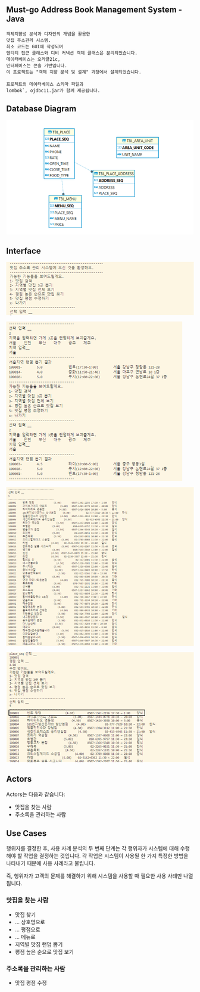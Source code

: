 
## Must-go Address Book Management System -Java
>
    객체지향성 분석과 디자인의 개념을 활용한 
    맛집 주소관리 시스템.
    최소 코드는 GUI에 작성되며
    엔티티 접근 클래스와 디비 커낵션 객체 클래스은 분리되었습니다.
    데이터베이스는 오라클21c,
    인터페이스는 콘솔 기반입니다.
    이 프로젝트는 "객체 지향 분석 및 설계" 과정에서 설계되었습니다.

    프로젝트의 데이터베이스 스키마 파일과 
    lombok`, ojdbc11.jar가 함께 제공됩니다.


## Database Diagram

![Alt text](image-8.png)


## Interface

![Alt text](image-13.png)

![Alt text](image-9.png)

![100](image-10.png)

![Alt text](image-12.png)

## Actors

Actors는 다음과 같습니다:

- 맛집을 찾는 사람
- 주소록을 관리하는 사람

## Use Cases

행위자를 결정한 후, 사용 사례 분석의 두 번째 단계는 각 행위자가 시스템에 대해 수행해야 할 작업을 결정하는 것입니다. 각 작업은 시스템이 사용될 한 가지 특정한 방법을 나타내기 때문에 사용 사례라고 불립니다.

즉, 행위자가 고객의 문제를 해결하기 위해 시스템을 사용할 때 필요한 사용 사례만 나열됩니다.

### 맛집을 찾는 사람

- 맛집 찾기
- ... 상호명으로 
- ... 평점으로 
- ... 메뉴로 
- 지역별 맛집 랜덤 뽑기
- 평점 높은 순으로 맛집 보기

### 주소록을 관리하는 사람

- 맛집 평점 수정
